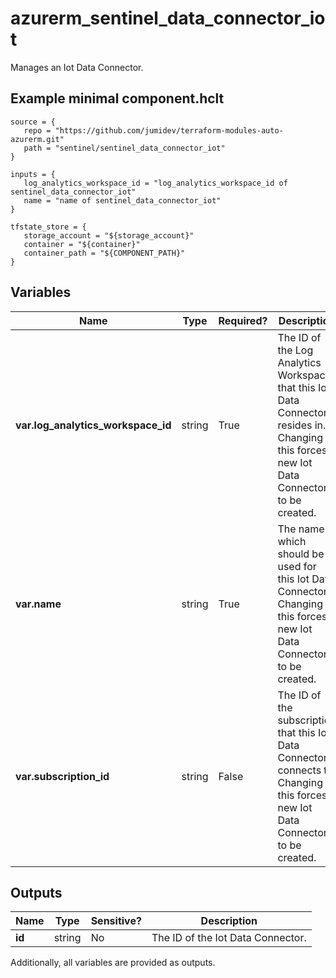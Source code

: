 # azurerm_sentinel_data_connector_iot

Manages an Iot Data Connector.

## Example minimal component.hclt

```hcl
source = {
   repo = "https://github.com/jumidev/terraform-modules-auto-azurerm.git" 
   path = "sentinel/sentinel_data_connector_iot" 
}

inputs = {
   log_analytics_workspace_id = "log_analytics_workspace_id of sentinel_data_connector_iot" 
   name = "name of sentinel_data_connector_iot" 
}

tfstate_store = {
   storage_account = "${storage_account}" 
   container = "${container}" 
   container_path = "${COMPONENT_PATH}" 
}

```

## Variables

| Name | Type | Required? |  Description |
| ---- | ---- | --------- |  ----------- |
| **var.log_analytics_workspace_id** | string | True | The ID of the Log Analytics Workspace that this Iot Data Connector resides in. Changing this forces a new Iot Data Connector to be created. | 
| **var.name** | string | True | The name which should be used for this Iot Data Connector. Changing this forces a new Iot Data Connector to be created. | 
| **var.subscription_id** | string | False | The ID of the subscription that this Iot Data Connector connects to. Changing this forces a new Iot Data Connector to be created. | 



## Outputs

| Name | Type | Sensitive? | Description |
| ---- | ---- | --------- | --------- |
| **id** | string | No  | The ID of the Iot Data Connector. | 

Additionally, all variables are provided as outputs.
